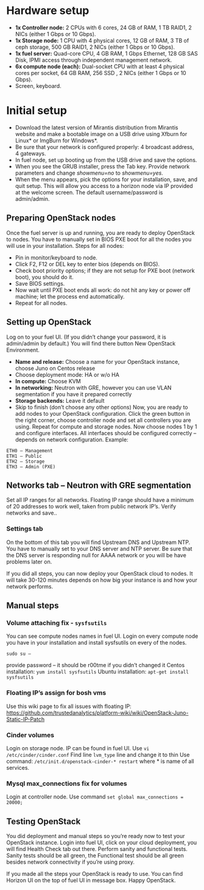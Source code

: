 # Hardware setup
-	**1x Controller node:** 2 CPUs with 6 cores, 24 GB of RAM, 1 TB RAID1, 2 NICs (either 1 Gbps or 10 Gbps).
-	**1x Storage node:** 1 CPU with 4 physical cores, 12 GB of RAM, 3 TB of ceph storage, 500 GB RAID1, 2 NICs (either 1 Gbps or 10 Gbps).
-	**1x fuel server:** Quad-core CPU, 4 GB RAM, 1 Gbps Ethernet, 128 GB SAS Disk, IPMI access through independent management network.
-	**6x compute node (each):** Dual-socket CPU with at least 4 physical cores per socket, 64 GB RAM, 256 SSD , 2 NICs (either 1 Gbps or 10 Gbps).
-	Screen, keyboard.

# Initial setup
-	Download the latest version of Mirantis distribution from Mirantis website and make a bootable image on a USB drive using Xfburn for Linux* or ImgBurn for Windows*.
-	Be sure that your network is configured properly: 4 broadcast address, 4 gateways.
-	In fuel node, set up booting up from the USB drive and save the options.
-	When you see the GRUB installer, press the Tab key. Provide network parameters and change _showmenu=no_ to _showmenu=yes_.
-	When the menu appears, pick the options for your installation, save, and quit setup.
This will allow you access to a horizon node via IP provided at the welcome screen. The default username/password is admin/admin.

## Preparing OpenStack nodes
Once the fuel server is up and running, you are ready to deploy OpenStack to nodes. You have to manually set in BIOS PXE boot for all the nodes you will use in your installation. Steps for all nodes:
-	Pin in monitor/keyboard to node.
-	Click F2, F12 or DEL key to enter bios (depends on BIOS).
-	Check boot priority options; if they are not setup for PXE boot (network boot), you should do it.
-	Save BIOS settings.
-	Now wait until PXE boot ends all work: do not hit any key or power off machine; let the process end automatically. 
-	Repeat for all nodes.
## Setting up OpenStack
Log on to your fuel UI. (If you didn’t change your password, it is admin/admin by default.) You will find there button New OpenStack Environment. 
-	**Name and release:** Choose a name for your OpenStack instance, choose Juno on Centos release
-	Choose deployment mode: HA or w/o HA
-	**In compute:** Choose KVM
-	**In networking:** Neutron with GRE, however you can use VLAN segmentation if you have it prepared correctly
-	**Storage backends:** Leave it default
-	Skip to finish (don’t choose any other options)
Now, you are ready to add nodes to your OpenStack configuration. 
Click the green button in the right corner, choose controller node and set all controllers you are using. Repeat for compute and storage nodes.
Now choose nodes 1 by 1 and configure interfaces. All interfaces should be configured correctly – depends on network configuration. Example:
```
ETH0 – Management
ETH1 – Public
ETH2 – Storage
ETH3 – Admin (PXE)
```
## Networks tab – Neutron with GRE segmentation
Set all IP ranges for all networks. Floating IP range should have a minimum of 20 addresses to work well, taken from public network IP’s. Verify networks and save..
### Settings tab
On the bottom of this tab you will find Upstream DNS and Upstream NTP. You have to manually set to your DNS server and NTP server. Be sure that the DNS server is responding null for AAAA network or you will be have problems later on.

If you did all steps, you can now deploy your OpenStack cloud to nodes. It will take 30-120 minutes depends on how big your instance is and how your network performs. 
## Manual steps 
### Volume attaching fix - ``` sysfsutils ```
You can see compute nodes names in fuel UI.
Login on every compute node you have in your installation and install sysfsutils on every of the nodes.
```
sudo su –
```
provide password – it should be r00tme if you didn’t changed it
Centos installation: ``` yum install sysfsutils ```
Ubuntu installation: ``` apt-get install sysfsutils ```
### Floating IP’s assign for bosh vms
Use this wiki page to fix all issues with floating IP:
https://github.com/trustedanalytics/platform-wiki/wiki/OpenStack-Juno-Static-IP-Patch
### Cinder volumes
Login on storage node. IP can be found in fuel UI. 
Use ``` vi /etc/cinder/cinder.conf ```
Find line ``` lvm_type ``` line and change it to thin
Use command: ``` /etc/init.d/openstack-cinder-* restart ``` where * is name of all services.
### Mysql max_connections fix for volumes
Login at controller node. Use command
``` set global max_connections = 20000; ```
## Testing OpenStack
You did deployment and manual steps so you’re ready now to test your OpenStack instance.
Login into fuel UI, click on your cloud deployment, you will find Health Check tab out there. Perform sanity and functional tests. 
Sanity tests should be all green, the Functional test should be all green besides network connectivity if you’re using proxy. 

If you made all the steps your OpenStack is ready to use. You can find Horizon UI on the top of fuel UI in message box. Happy OpenStack.
